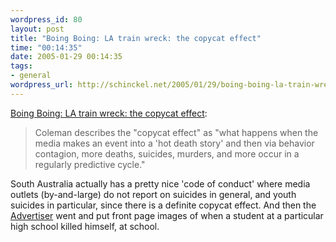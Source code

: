 ```yaml
--- 
wordpress_id: 80
layout: post
title: "Boing Boing: LA train wreck: the copycat effect"
time: "00:14:35"
date: 2005-01-29 00:14:35
tags: 
- general
wordpress_url: http://schinckel.net/2005/01/29/boing-boing-la-train-wreck-the-copycat-effect/
---
```

[Boing Boing: LA train wreck: the copycat effect][1]: 

> Coleman describes the "copycat effect" as "what happens when the media makes an event into a 'hot death story' and then via behavior contagion, more deaths, suicides, murders, and more occur in a regularly predictive cycle."

South Australia actually has a pretty nice 'code of conduct' where media outlets (by-and-large) do not report on suicides in general, and youth suicides in particular, since there is a definite copycat effect. And then the [Advertiser][2] went and put front page images of when a student at a particular high school killed himself, at school. 

   [1]: http://www.boingboing.net/2005/01/28/la_train_wreck_the_c.html
   [2]: http://www.theadvertiser.news.com.au/

